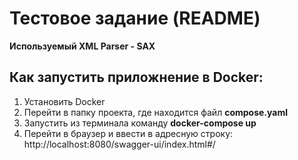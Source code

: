 # Тестовое задание (README)

**Используемый XML Parser - SAX**

## Как запустить приложнение в Docker:
1. Установить Docker
2. Перейти в папку проекта, где находится файл **compose.yaml** 
3. Запустить из терминала команду **docker-compose up**
4. Перейти в браузер и ввести в адресную строку: http://localhost:8080/swagger-ui/index.html#/